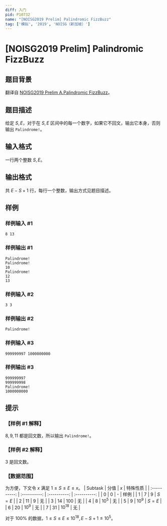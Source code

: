 ```yaml
---
diff: 入门
pid: P10732
name: "[NOISG2019 Prelim] Palindromic FizzBuzz"
tag: ['模拟', '2019', 'NOISG（新加坡）']
---
```

# [NOISG2019 Prelim] Palindromic FizzBuzz
## 题目背景

翻译自 [NOISG2019 Prelim A.Palindromic FizzBuzz](https://github.com/noisg/sg_noi_archive/blob/master/2019_prelim/)。
## 题目描述

给定 $S,E$，对于在 $S,E$ 区间中的每一个数字，如果它不回文，输出它本身，否则输出 `Palindrome!`。
## 输入格式

一行两个整数 $S,E$。
## 输出格式

共 $E-S+1$ 行，每行一个整数，输出方式见题目描述。
## 样例

### 样例输入 #1
```
8 13
```
### 样例输出 #1
```
Palindrome!
Palindrome!
10
Palindrome!
12
13
```
### 样例输入 #2
```
3 3
```
### 样例输出 #2
```
Palindrome!
```
### 样例输入 #3
```
999999997 1000000000 
```
### 样例输出 #3
```
999999997
999999998
Palindrome!
1000000000
```
## 提示

### 【样例 #1 解释】
$8,9,11$ 都是回文数，所以输出 `Palindrome!`。
### 【样例 #2 解释】
$3$ 是回文数。
### 【数据范围】
为方便，下文令 $x$ 满足 $1 \leq S \leq E \leq x$。
| $\text{Subtask}$ | 分值 | $x$ | 特殊性质 |
| :----------: | :----------: | :----------: | :----------: |
| $0$ | $0$ | - | 样例 |
| $1$ | $7$ | $9$ | $S=E$ |
| $2$ | $11$ | $9$ | 无 |
| $3$ | $14$ | $100$ | 无 |
| $4$ | $8$ | $10^5$ | 无 |
| $5$ | $9$ | $10^9$ | $S=E$ |
| $6$ | $20$ | $10^9$ | 无 |
| $7$ | $31$ | $10^{18}$ | 无 |

对于 $100\%$ 的数据，$1 \leq S \leq E \leq 10^{18},E-S+1\leq 10^5$。
